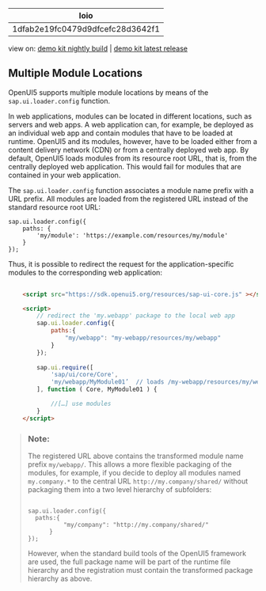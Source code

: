 <!-- loio1dfab2e19fc0479d9dfcefc28d3642f1 -->

| loio |
| -----|
| 1dfab2e19fc0479d9dfcefc28d3642f1 |

<div id="loio">

view on: [demo kit nightly build](https://sdk.openui5.org/nightly/#/topic/1dfab2e19fc0479d9dfcefc28d3642f1) | [demo kit latest release](https://sdk.openui5.org/topic/1dfab2e19fc0479d9dfcefc28d3642f1)</div>

## Multiple Module Locations

OpenUI5 supports multiple module locations by means of the `sap.ui.loader.config` function.

In web applications, modules can be located in different locations, such as servers and web apps. A web application can, for example, be deployed as an individual web app and contain modules that have to be loaded at runtime. OpenUI5 and its modules, however, have to be loaded either from a content delivery network \(CDN\) or from a centrally deployed web app. By default, OpenUI5 loads modules from its resource root URL, that is, from the centrally deployed web application. This would fail for modules that are contained in your web application.

The `sap.ui.loader.config` function associates a module name prefix with a URL prefix. All modules are loaded from the registered URL instead of the standard resource root URL:

```
sap.ui.loader.config({
	paths: {
		'my/module': 'https://example.com/resources/my/module'
	}
});
```

Thus, it is possible to redirect the request for the application-specific modules to the corresponding web application:

```html
			
	<script src="https://sdk.openui5.org/resources/sap-ui-core.js" ></script>

	<script>
		// redirect the 'my.webapp' package to the local web app
		sap.ui.loader.config({
			paths:{
				"my/webapp": "my-webapp/resources/my/webapp"
			}
		});
		
		sap.ui.require([
			'sap/ui/core/Core',	
			'my/webapp/MyModule01’	// loads /my-webapp/resources/my/webapp/MyModule01.js
		], function ( Core, MyModule01 ) {

			//[…] use modules
		}
	</script>
```

> ### Note:  
> The registered URL above contains the transformed module name prefix `my/webapp/`. This allows a more flexible packaging of the modules, for example, if you decide to deploy all modules named `my.company.*` to the central URL `http://my.company/shared/` without packaging them into a two level hierarchy of subfolders:
> 
> ```
> 
> sap.ui.loader.config({
>  	paths:{
>    		"my/company": "http://my.company/shared/"
>       }
> });
> ```
> 
> However, when the standard build tools of the OpenUI5 framework are used, the full package name will be part of the runtime file hierarchy and the registration must contain the transformed package hierarchy as above.

